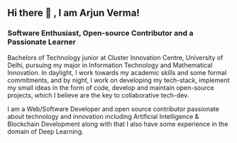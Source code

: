 ## Hi there 👋 , I am Arjun Verma!
### Software Enthusiast, Open-source Contributor and a Passionate Learner

Bachelors of Technology junior at Cluster Innovation Centre, University of Delhi, pursuing my major in Information Technology and Mathematical Innovation. In daylight, I work towards my academic skills and some formal commitments, and by night, I work on developing my tech-stack, implement my small ideas in the form of code, develop and maintain open-source projects, which I believe are the key to collaborative tech-dev.

I am a Web/Software Developer and open source contributor passionate about technology and innovation including Artificial Intelligence & Blockchain Development along with that I also have some experience in the domain of Deep Learning.
